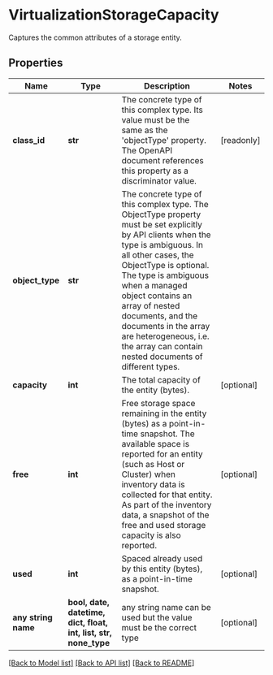 # VirtualizationStorageCapacity

Captures the common attributes of a storage entity.
## Properties
Name | Type | Description | Notes
------------ | ------------- | ------------- | -------------
**class_id** | **str** | The concrete type of this complex type. Its value must be the same as the &#39;objectType&#39; property. The OpenAPI document references this property as a discriminator value. | [readonly] 
**object_type** | **str** | The concrete type of this complex type. The ObjectType property must be set explicitly by API clients when the type is ambiguous. In all other cases, the  ObjectType is optional.  The type is ambiguous when a managed object contains an array of nested documents, and the documents in the array are heterogeneous, i.e. the array can contain nested documents of different types. | 
**capacity** | **int** | The total capacity of the entity (bytes). | [optional] 
**free** | **int** | Free storage space remaining in the entity (bytes) as a point-in-time snapshot. The available space is reported for an entity (such as Host or Cluster) when inventory data is collected for that entity. As part of the inventory data, a snapshot of the free and used storage capacity is also reported. | [optional] 
**used** | **int** | Spaced already used by this entity (bytes), as a point-in-time snapshot. | [optional] 
**any string name** | **bool, date, datetime, dict, float, int, list, str, none_type** | any string name can be used but the value must be the correct type | [optional]

[[Back to Model list]](../README.md#documentation-for-models) [[Back to API list]](../README.md#documentation-for-api-endpoints) [[Back to README]](../README.md)


